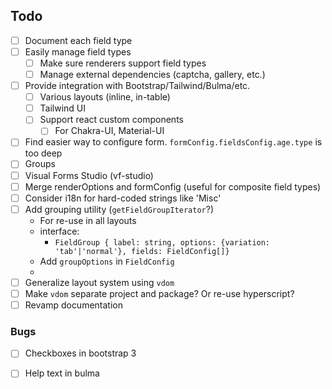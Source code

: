 ## Todo

- [ ] Document each field type
- [ ] Easily manage field types
    - [ ] Make sure renderers support field types
    - [ ] Manage external dependencies (captcha, gallery, etc.)
- [ ] Provide integration with Bootstrap/Tailwind/Bulma/etc.
    - [ ] Various layouts (inline, in-table)
    - [ ] Tailwind UI
    - [ ] Support react custom components
        - [ ] For Chakra-UI, Material-UI
- [ ] Find easier way to configure form. `formConfig.fieldsConfig.age.type` is too deep
- [ ] Groups
- [ ] Visual Forms Studio (vf-studio)
- [ ] Merge renderOptions and formConfig (useful for composite field types)
- [ ] Consider i18n for hard-coded strings like 'Misc'
- [ ] Add grouping utility (`getFieldGroupIterator`?)
  - For re-use in all layouts 
  - interface:
    - `FieldGroup { label: string, options: {variation: 'tab'|'normal'}, fields: FieldConfig[]}`
  - Add `groupOptions` in `FieldConfig`
  - 
- [ ] Generalize layout system using `vdom`
- [ ] Make `vdom` separate project and package? Or re-use hyperscript?
- [ ] Revamp documentation

### Bugs

- [ ] Checkboxes in bootstrap 3
- [ ] Help text in bulma

